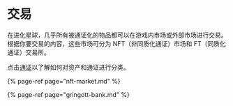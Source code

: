 # 交易

在进化星球，几乎所有被通证化的物品都可以在游戏内市场或外部市场进行交易。根据你要交易的内容，这些市场可分为 NFT（非同质化通证）市场和 FT（同质化通证）交易所。

点击[通证](../../getting-started/tokens/)以了解如何对资产和通证进行分类。

{% page-ref page="nft-market.md" %}

{% page-ref page="gringott-bank.md" %}



